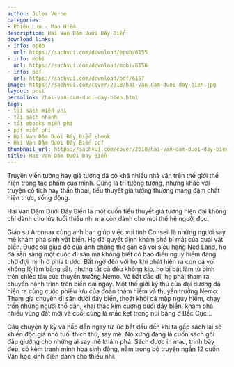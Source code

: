 ```yaml
---
author: Jules Verne
categories:
- Phiêu Lưu - Mạo Hiểm
description: Hai Vạn Dặm Dưới Đáy Biển
download_links:
- info: epub
  url: https://sachvui.com/download/epub/6155
- info: mobi
  url: https://sachvui.com/download/mobi/6156
- info: pdf
  url: https://sachvui.com/download/pdf/6157
image: https://sachvui.com/cover/2018/hai-van-dam-duoi-day-bien.jpg
layout: post
permalink: /hai-van-dam-duoi-day-bien.html
tags:
- tải sách miễn phí
- tải sách nhanh
- tải ebooks miễn phí
- pdf miễn phí
- Hai Vạn Dặm Dưới Đáy Biển ebook
- Hai Vạn Dặm Dưới Đáy Biển pdf
thumbnail_url: https://sachvui.com/cover/2018/hai-van-dam-duoi-day-bien.jpg
title: Hai Vạn Dặm Dưới Đáy Biển
---
```


 <div class="item-desc text-justify"> <p>Truyện viễn tưởng hay giả tưởng đã có khá nhiều nhà văn trên thế giới thể hiện trong tác phẩm của mình. Cũng là trí tưởng tượng, nhưng khác với truyện cổ tích hay thần thoại, tiểu thuyết giả tưởng thường mang đậm chất hiện thực, sống động.</p><p>Hai Vạn Dặm Dưới Đáy Biển là một cuốn tiểu thuyết giả tưởng hiện đại không chỉ dành cho lứa tuổi thiếu nhi mà còn dành cho mọi thế hệ người đọc.</p><p>Giáo sư Aronnax cùng anh bạn giúp việc vui tính Conseil là những người say mê khám phá sinh vật biển. Họ đã quyết định khám phá bí mật của quái vật biển. Được sự giúp đỡ của anh chàng thợ săn cá voi siêu hạng Ned Land, họ đã sẵn sàng một cuộc đi săn mà không biết có bao điều nguy hiểm đang chờ đợi mình ở phía trước. Bất ngờ đến với họ khi phát hiện ra con cá voi khổng lồ làm bằng sắt, nhưng tất cả đều không kịp, họ bị bắt làm tù binh trên chiếc tàu của thuyền trưởng Nemo. Và bất đắc dĩ, họ phải tham ra chuyến hành trình trên biển dài ngày. Một thế giới kỳ thú của đại dương đã hiện ra cùng cuộc phiêu lưu của đoàn thám hiểm và thuyền trưởng Nemo: Tham gia chuyến đi săn dưới đáy biển, thoát khỏi cá mập nguy hiểm, chạy trốn những người thổ dân, khai thác kim cương dưới đáy biển, khám phá nhiều vùng đất mới và cuối cùng là mắc kẹt trong núi băng ở Bắc Cực…</p><p>Câu chuyện ly kỳ và hấp dẫn ngay từ lúc bắt đầu đến khi ta gấp sách lại sẽ khiến độc giả nhỏ tuổi thích thú, say mê. Nó xứng đáng là cuốn sách gối đầu giường cho những ai say mê khám phá. Sách được in màu, trình bày đẹp, có kèm tranh minh họa sinh động, nằm trong bộ truyện ngắn 12 cuốn Văn học kinh điển dành cho thiếu nhi.</p> </div>